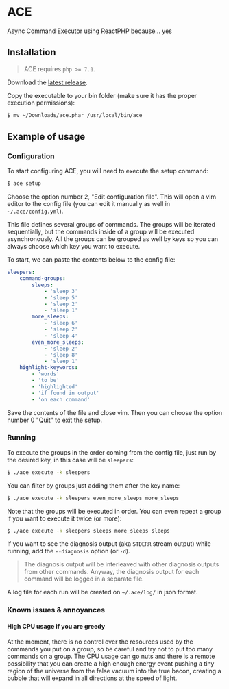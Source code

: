 # ACE
Async Command Executor using ReactPHP because... yes

## Installation

> ACE requires `php >= 7.1`.

Download the [latest release](https://github.com/dalailomo/ace/releases/download/1.1.0/ace.phar).

Copy the executable to your bin folder (make sure it has the proper execution permissions):

```bash
$ mv ~/Downloads/ace.phar /usr/local/bin/ace
```

## Example of usage

### Configuration

To start configuring ACE, you will need to execute the setup command:

```bash
$ ace setup
```

Choose the option number 2, "Edit configuration file". This will open a vim editor to the config file (you can edit it manually as well in `~/.ace/config.yml`).

This file defines several groups of commands. The groups will be iterated sequentially, but the commands inside of a group will be executed asynchronously. All the groups can be grouped as well by keys so you can always choose which key you want to execute.

To start, we can paste the contents below to the config file:

```yaml
sleepers:
    command-groups:
        sleeps:
            - 'sleep 3'
            - 'sleep 5'
            - 'sleep 2'
            - 'sleep 1'
        more_sleeps:
            - 'sleep 6'
            - 'sleep 2'
            - 'sleep 4'
        even_more_sleeps:
            - 'sleep 2'
            - 'sleep 8'
            - 'sleep 1'
    highlight-keywords:
        - 'words'
        - 'to be'
        - 'highlighted'
        - 'if found in output'
        - 'on each command'
```

Save the contents of the file and close vim. Then you can choose the option number 0 "Quit" to exit the setup.

### Running

To execute the groups in the order coming from the config file, just run by the desired key, in this case will be `sleepers`:

```bash
$ ./ace execute -k sleepers
```

You can filter by groups just adding them after the key name:

```bash
$ ./ace execute -k sleepers even_more_sleeps more_sleeps
```

Note that the groups will be executed in order. You can even repeat a group if you want to execute it twice (or more):

```bash
$ ./ace execute -k sleepers sleeps more_sleeps sleeps
```

If you want to see the diagnosis output (aka `STDERR` stream output) while running, add the `--diagnosis` option (or `-d`). 

> The diagnosis output will be interleaved with other diagnosis outputs from other commands. Anyway, the diagnosis output for each command will be logged in a separate file.

A log file for each run will be created on `~/.ace/log/` in json format. 

### Known issues & annoyances

#### High CPU usage if you are greedy

At the moment, there is no control over the resources used by the commands you put on a group, so be careful and try not to put too many commands on a group. The CPU usage can go nuts and there is a remote possibility that you can create a high enough energy event pushing a tiny region of the universe from the false vacuum into the true bacon, creating a bubble that will expand in all directions at the speed of light. 

